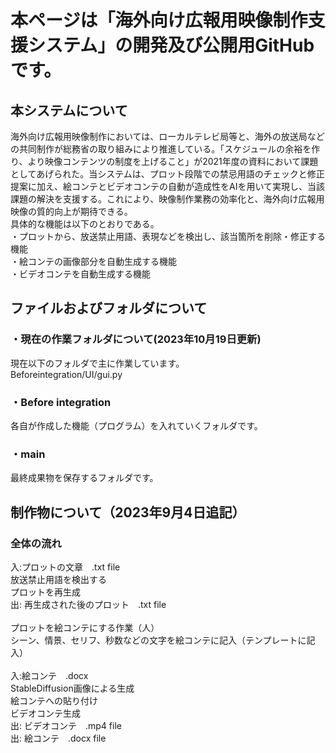 # 本ページは「海外向け広報用映像制作支援システム」の開発及び公開用GitHubです。<br>
## 本システムについて<br>
海外向け広報用映像制作においては、ローカルテレビ局等と、海外の放送局などの共同制作が総務省の取り組みにより推進している。「スケジュールの余裕を作り、より映像コンテンツの制度を上げること」が2021年度の資料において課題としてあげられた。当システムは、プロット段階での禁忌用語のチェックと修正提案に加え、絵コンテとビデオコンテの自動が造成性をAIを用いて実現し、当該課題の解決を支援する。これにより、映像制作業務の効率化と、海外向け広報用映像の質的向上が期待できる。<br>
具体的な機能は以下のとおりである。<br>
・プロットから、放送禁止用語、表現などを検出し、該当箇所を削除・修正する機能<br>
・絵コンテの画像部分を自動生成する機能<br>
・ビデオコンテを自動生成する機能<br>
## ファイルおよびフォルダについて<br>
### ・現在の作業フォルダについて(2023年10月19日更新)<br>
現在以下のフォルダで主に作業しています。<br>
Beforeintegration/UI/gui.py<br>

### ・Before integration<br>
各自が作成した機能（プログラム）を入れていくフォルダです。<br>
### ・main<br>
最終成果物を保存するフォルダです。<br>
## 制作物について（2023年9月4日追記）<br>
### 全体の流れ <br>
入:プロットの文章　.txt file<br>
放送禁止用語を検出する<br>
プロットを再生成<br>
出: 再生成された後のプロット　.txt file<br><br>
プロットを絵コンテにする作業（人）<br>
シーン、情景、セリフ、秒数などの文字を絵コンテに記入（テンプレートに記入）<br><br>
入:絵コンテ　.docx<br>
StableDiffusion画像による生成<br>
絵コンテへの貼り付け<br>
ビデオコンテ生成<br>
出: ビデオコンテ　.mp4 file<br>
出: 絵コンテ　.docx file<br>
